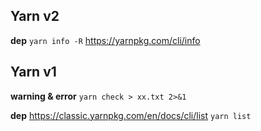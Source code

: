 
## Yarn v2 
**dep**
`yarn info -R`
https://yarnpkg.com/cli/info

## Yarn v1
**warning & error**
`yarn check > xx.txt 2>&1` 

**dep**
https://classic.yarnpkg.com/en/docs/cli/list
`yarn list`